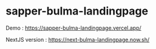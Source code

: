 # sapper-bulma-landingpage

Demo : https://sapper-bulma-landingpage.vercel.app/

NextJS version : https://next-bulma-landingpage.now.sh/
